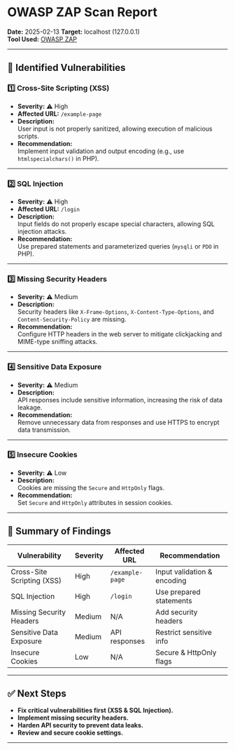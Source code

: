 # OWASP ZAP Scan Report
**Date:** 2025-02-13 
**Target:** localhost (127.0.0.1)  
**Tool Used:** [OWASP ZAP](https://www.zaproxy.org/)  

---

## 🔹 Identified Vulnerabilities  

### 1️⃣ Cross-Site Scripting (XSS)
- **Severity:** ⚠️ High  
- **Affected URL:** `/example-page`  
- **Description:**  
  User input is not properly sanitized, allowing execution of malicious scripts.  
- **Recommendation:**  
  Implement input validation and output encoding (e.g., use `htmlspecialchars()` in PHP).  

---

### 2️⃣ SQL Injection
- **Severity:** ⚠️ High  
- **Affected URL:** `/login`  
- **Description:**  
  Input fields do not properly escape special characters, allowing SQL injection attacks.  
- **Recommendation:**  
  Use prepared statements and parameterized queries (`mysqli` or `PDO` in PHP).  

---

### 3️⃣ Missing Security Headers
- **Severity:** ⚠️ Medium  
- **Description:**  
  Security headers like `X-Frame-Options`, `X-Content-Type-Options`, and `Content-Security-Policy` are missing.  
- **Recommendation:**  
  Configure HTTP headers in the web server to mitigate clickjacking and MIME-type sniffing attacks.  

---

### 4️⃣ Sensitive Data Exposure
- **Severity:** ⚠️ Medium  
- **Description:**  
  API responses include sensitive information, increasing the risk of data leakage.  
- **Recommendation:**  
  Remove unnecessary data from responses and use HTTPS to encrypt data transmission.  

---

### 5️⃣ Insecure Cookies
- **Severity:** ⚠️ Low  
- **Description:**  
  Cookies are missing the `Secure` and `HttpOnly` flags.  
- **Recommendation:**  
  Set `Secure` and `HttpOnly` attributes in session cookies.  

---

## 📌 Summary of Findings  

| **Vulnerability**             | **Severity** | **Affected URL**  | **Recommendation**  |
|--------------------------------|-------------|------------------|--------------------|
| Cross-Site Scripting (XSS)     | High        | `/example-page`  | Input validation & encoding |
| SQL Injection                 | High        | `/login`         | Use prepared statements |
| Missing Security Headers       | Medium      | N/A              | Add security headers |
| Sensitive Data Exposure        | Medium      | API responses    | Restrict sensitive info |
| Insecure Cookies               | Low         | N/A              | Secure & HttpOnly flags |

---

## ✅ Next Steps
- **Fix critical vulnerabilities first (XSS & SQL Injection).**  
- **Implement missing security headers.**  
- **Harden API security to prevent data leaks.**  
- **Review and secure cookie settings.**  

---